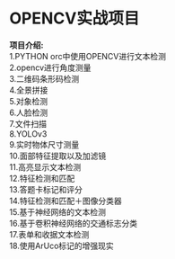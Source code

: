# OPENCV实战项目
**项目介绍:**  
1.PYTHON orc中使用OPENCV进行文本检测  
2.opencv进行角度测量  
3.二维码条形码检测  
4.全景拼接  
5.对象检测  
6.人脸检测  
7.文件扫描  
8.YOLOv3  
9.实时物体尺寸测量  
10.面部特征提取以及加滤镜  
11.高亮显示文本检测  
12.特征检测和匹配  
13.答题卡标记和评分  
14.特征检测和匹配＋图像分类器  
15.基于神经网络的文本检测  
16.基于卷积神经网络的交通标志分类  
17.表单和收据文本检测  
18.使用ArUco标记的增强现实  
